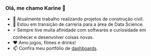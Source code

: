 ### Olá, me chamo Karine 👋

- 🔭 Atualmente trabalho realizando projetos de construção civil.
- 🌱 Estou em transição de carreria para a área de Data Science.
- ⚡ Sempre tive muita afinidade com softwares e curiosidade em conhecer e desenvolver coisas novas.
- ❤️ Amo jogos, filmes e drinks!
- 📫 Confira meu portfólio de [dashboards](https://almeidakarine.myportfolio.com/work).
